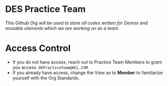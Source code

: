 # DES Practice Team

*This Github Org will be used to store all codes written for Demos and reusable elements which we are working on as a team.*

# Access Control

- If you do not have access, reach out to Practice Team Members to grant you access.  ```DEPracticeTeam@HCL.COM```
- If you already have access, change the View as to **Member** to familiarize yourself with the Org Standards. 
